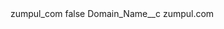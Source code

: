 <?xml version="1.0" encoding="UTF-8"?>
<CustomMetadata xmlns="http://soap.sforce.com/2006/04/metadata" xmlns:xsi="http://www.w3.org/2001/XMLSchema-instance" xmlns:xsd="http://www.w3.org/2001/XMLSchema">
    <label>zumpul_com</label>
    <protected>false</protected>
    <values>
        <field>Domain_Name__c</field>
        <value xsi:type="xsd:string">zumpul.com</value>
    </values>
</CustomMetadata>
